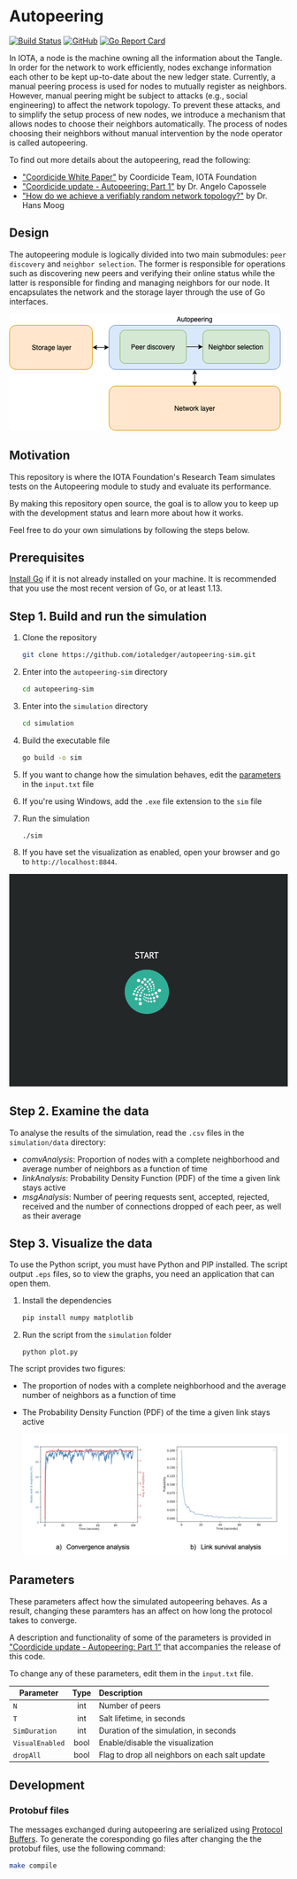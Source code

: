 # Autopeering

[![Build Status](https://travis-ci.org/iotaledger/autopeering-sim.svg?branch=master)](https://travis-ci.org/iotaledger/autopeering-sim)
[![GitHub](https://img.shields.io/github/license/iotaledger/autopeering-sim)](https://raw.githubusercontent.com/iotaledger/autopeering-sim/master/LICENSE)
[![Go Report Card](https://goreportcard.com/badge/github.com/iotaledger/autopeering-sim)](https://goreportcard.com/report/github.com/iotaledger/autopeering-sim)

In IOTA, a node is the machine owning all the information about the Tangle.
In order for the network to work efficiently, nodes exchange information each
other to be kept up-to-date about the new ledger state. Currently, a manual
peering process is used for nodes to mutually register as neighbors. However,
manual peering might be subject to attacks (e.g., social engineering) to affect
the network topology. To prevent these attacks, and to simplify the setup
process of new nodes, we introduce a mechanism that allows nodes to choose
their neighbors automatically. The process of nodes choosing their neighbors
without manual intervention by the node operator is called autopeering.

To find out more details about the autopeering, read the following:

- ["Coordicide White Paper"](https://files.iota.org/papers/Coordicide_WP.pdf) by Coordicide Team, IOTA Foundation
- ["Coordicide update - Autopeering: Part 1"](https://blog.iota.org/coordicide-update-autopeering-part-1-fc72e21c7e11) by Dr. Angelo Capossele
- ["How do we achieve a verifiably random network topology?"](https://www.youtube.com/watch?v=-NZVwdZdZk4) by Dr. Hans Moog

## Design

The autopeering module is logically divided into two main submodules: `peer discovery` and `neighbor selection`. The former is responsible for operations such as discovering new peers and verifying their online status while the latter is responsible for finding and managing neighbors for our node. It encapsulates the network and the storage layer through the use of Go interfaces.

![Autopeering design](images/AutoPeeringDesign.png)

## Motivation

This repository is where the IOTA Foundation's Research Team simulates tests on the Autopeering module to study and evaluate its performance.

By making this repository open source, the goal is to allow you to keep up with the development status and learn more about how it works.

Feel free to do your own simulations by following the steps below.

## Prerequisites

[Install Go](https://golang.org/doc/install) if it is not already installed on your machine. It is recommended that you use the most recent version of Go, or at least 1.13.

## Step 1. Build and run the simulation

1. Clone the repository

    ```bash
    git clone https://github.com/iotaledger/autopeering-sim.git
    ```

1. Enter into the `autopeering-sim` directory
    
    ```bash
    cd autopeering-sim
    ```

1. Enter into the `simulation` directory
    
    ```bash
    cd simulation
    ```

1. Build the executable file

    ```bash
    go build -o sim
    ```

1. If you want to change how the simulation behaves, edit the [parameters](#parameters) in the `input.txt` file

1. If you're using Windows, add the `.exe` file extension to the `sim` file

1. Run the simulation

    ```
    ./sim
    ```

1. If you have set the visualization as enabled, open your browser and go to `http://localhost:8844`.

![visualize simulation](images/animation.gif)

## Step 2. Examine the data

To analyse the results of the simulation, read the `.csv` files in the `simulation/data` directory:

- *comvAnalysis*: Proportion of nodes with a complete neighborhood and average number of neighbors as a function of time
- *linkAnalysis*: Probability Density Function (PDF) of the time a given link stays active
- *msgAnalysis*: Number of peering requests sent, accepted, rejected, received and the number of connections dropped of each peer, as well as their average

## Step 3. Visualize the data

To use the Python script, you must have Python and PIP installed. The script output `.eps` files, so to view the graphs, you need an application that can open them.

1. Install the dependencies

    ```bash
    pip install numpy matplotlib
    ```

1. Run the script from the `simulation` folder

    ```
    python plot.py
    ```

The script provides two figures:
- The proportion of nodes with a complete neighborhood and the average number of neighbors as a function of time
- The Probability Density Function (PDF) of the time a given link stays active

   ![Example graph](images/graph1.png)

## Parameters

These parameters affect how the simulated autopeering behaves. As a result, changing these paramters has an affect on how long the protocol takes to converge.

A description and functionality of some of the parameters is provided in ["Coordicide update - Autopeering: Part 1"](https://blog.iota.org/coordicide-update-autopeering-part-1-fc72e21c7e11) that accompanies the release of this code.

To change any of these parameters, edit them in the `input.txt` file.

|   **Parameter**       |       **Type**    | **Description**    |
|-------------------|:-------------:|:--------------|    
|   `N`               |   int         | Number of peers |
|   `T`               |   int         | Salt lifetime, in seconds |
|   `SimDuration`     |   int         | Duration of the simulation, in seconds |
|   `VisualEnabled`   |   bool        | Enable/disable the visualization |
|   `dropAll`         |   bool        | Flag to drop all neighbors on each salt update |

## Development

### Protobuf files

The messages exchanged during autopeering are serialized using [Protocol Buffers](https://developers.google.com/protocol-buffers/).
To generate the coresponding go files after changing the the protobuf files, use the following command:

```bash
make compile
```
